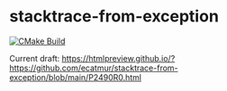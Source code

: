 # stacktrace-from-exception

[![CMake Build](https://img.shields.io/github/workflow/status/ecatmur/stacktrace-from-exception/CMake/main?label=CMake)](https://github.com/ecatmur/stacktrace-from-exception/actions?query=workflow%3Acmake+branch%3Amain)

Current draft: https://htmlpreview.github.io/?https://github.com/ecatmur/stacktrace-from-exception/blob/main/P2490R0.html
